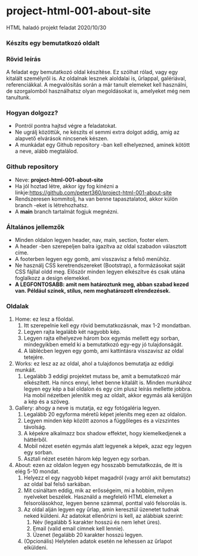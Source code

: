 # project-html-001-about-site
HTML haladó projekt feladat
2020/10/30

### **Készíts egy bemutatkozó oldalt**

### **Rövid leírás**

A feladat egy bemutatkozó oldal készítése. Ez szólhat rólad, vagy egy kitalált személyről is. Az oldalnak lesznek aloldalai is, űrlappal, galériával, referenciákkal. A megvalósítás során a már tanult elemeket kell használni, de szorgalomból használhatsz olyan megoldásokat is, amelyeket még nem tanultunk.

### **Hogyan dolgozz?**

- Pontról pontra hajtsd végre a feladatokat.
- Ne ugrálj közöttük, ne készíts el semmi extra dolgot addig, amíg az alapvető elvárások nincsenek készen.
- A munkádat egy Github repository -ban kell elhelyezned, aminek kötött a neve, alább megtalálod.

### **Github repository**

- Neve: **project-html-001-about-site**
- Ha jól hoztad létre, akkor így fog kinézni a linkje:https://github.com/petert360/project-html-001-about-site
- Rendszeresen kommitolj, ha van benne tapasztalatod, akkor külön branch -eket is létrehozhatsz.
- A **main** branch tartalmát fogjuk megnézni.

### **Általános jellemzők**

- Minden oldalon legyen header, nav, main, section, footer elem.
- A header -ben szerepeljen balra igazítva az oldal szabadon választott címe.
- A footerben legyen egy gomb, ami visszavisz a felső menühöz.
- Ne használj CSS keretrendszereket (Bootstrap), a formázásokat saját CSS fájllal oldd meg. Először minden legyen elkészítve és csak utána foglalkozz a design elemekkel.
- **A LEGFONTOSABB: amit nem határoztunk meg, abban szabad kezed van. Például színek, stílus, nem meghatározott elrendezések.**

### **Oldalak**

1. Home: ez lesz a főoldal.
    1. Itt szerepelnie kell egy rövid bemutatkozásnak, max 1-2 mondatban.
    2. Legyen rajta legalább két nagyobb kép.
    3. Legyen rajta elhelyezve három box egymás mellett egy sorban, mindegyikben emeld ki a bemutatkozó egy-egy jó tulajdonságát.
    4. A láblécben legyen egy gomb, ami kattintásra visszavisz az oldal tetejére.
2. Works: ez lesz az az oldal, ahol a tulajdonos bemutatja az eddigi munkáit.
    1. Legalább 3 eddigi projektet mutass be, amit a bemutatkozó már elkészített. Ha nincs ennyi, lehet benne kitalált is. Minden munkához legyen egy kép a bal oldalon és egy cím plusz leírás mellette jobbra. Ha mobil nézetben jelenítik meg az oldalt, akkor egymás alá kerüljön a kép és a szöveg.
3. Gallery: ahogy a neve is mutatja, ez egy fotógaléria legyen.
    1. Legalább 20 egyforma méretű képet jeleníts meg ezen az oldalon.
    2. Legyen minden kép között azonos a függőleges és a vízszintes távolság.
    3. A képekre alkalmazz box shadow effektet, hogy kiemelkedjenek a háttérből.
    4. Mobil nézet esetén egymás alatt legyenek a képek, azaz egy legyen egy sorban.
    5. Asztali nézet esetén három kép legyen egy sorban.
4. About: ezen az oldalon legyen egy hosszabb bemutatkozás, de itt is elég 5-10 mondat.
    1. Helyezz el egy nagyobb képet magadról (vagy arról akit bemutatsz) az oldal bal felső sarkában.
    2. Mit csináltam eddig, mik az erősségeim, mi a hobbim, milyen nyelveket beszélek. Használd a megfelelő HTML elemeket a felsorolásokhoz, legyen benne számmal, ponttal való felsorolás is.
    3. Az oldal alján legyen egy űrlap, amin keresztül üzenetet tudnak neked küldeni. Az adatokat ellenőrizni is kell, az alábbiak szerint:
        1. Név (legalább 5 karakter hosszú és nem lehet üres).
        2. Email (valid email címnek kell lennie).
        3. Üzenet (legalább 20 karakter hosszú legyen.
    4. (Opcionális) Helytelen adatok esetén ne lehessen az űrlapot elküldeni.